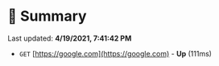 # 📖 Summary
Last updated: **4/19/2021, 7:41:42 PM**

- `GET` [https://google.com](https://google.com) - **Up** (111ms)
